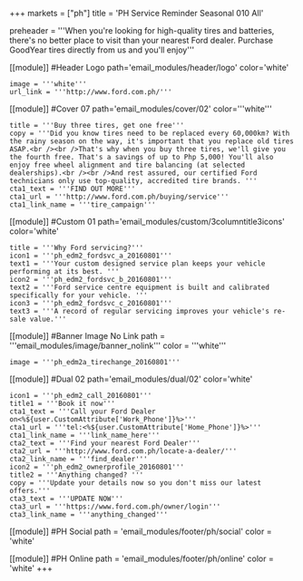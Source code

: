 +++
markets = ["ph"]
title = 'PH Service Reminder Seasonal 010 All'

preheader = '''When you're looking for high-quality tires and batteries, there's no better place to visit than your nearest Ford dealer. Purchase GoodYear tires directly from us and you'll enjoy'''

[[module]] #Header Logo
path='email_modules/header/logo'
color='white'

	image = '''white'''
	url_link = '''http://www.ford.com.ph/'''

[[module]] #Cover 07
path='email_modules/cover/02'
color='''white'''

	title = '''Buy three tires, get one free'''
	copy = '''Did you know tires need to be replaced every 60,000km? With the rainy season on the way, it's important that you replace old tires ASAP.<br /><br />That's why when you buy three tires, we'll give you the fourth free. That's a savings of up to Php 5,000! You'll also enjoy free wheel alignment and tire balancing (at selected dealerships).<br /><br />And rest assured, our certified Ford technicians only use top-quality, accredited tire brands. '''
	cta1_text = '''FIND OUT MORE'''
	cta1_url = '''http://www.ford.com.ph/buying/service'''
	cta1_link_name = '''tire_campaign'''


[[module]] #Custom 01
path='email_modules/custom/3columntitle3icons'
color='white'

	title = '''Why Ford servicing?'''
	icon1 = '''ph_edm2_fordsvc_a_20160801'''
	text1 = '''Your custom designed service plan keeps your vehicle performing at its best. '''
	icon2 = '''ph_edm2_fordsvc_b_20160801'''
	text2 = '''Ford service centre equipment is built and calibrated specifically for your vehicle. '''
	icon3 = '''ph_edm2_fordsvc_c_20160801'''
	text3 = '''A record of regular servicing improves your vehicle's re-sale value.'''

[[module]] #Banner Image No Link
path = '''email_modules/image/banner_nolink'''
color = '''white'''

	image = '''ph_edm2a_tirechange_20160801'''

[[module]] #Dual 02
path='email_modules/dual/02'
color='white'

	icon1 = '''ph_edm2_call_20160801'''
	title1 = '''Book it now'''
	cta1_text = '''Call your Ford Dealer on<%${user.CustomAttribute['Work_Phone']}%>'''
	cta1_url = '''tel:<%${user.CustomAttribute['Home_Phone']}%>'''
	cta1_link_name = '''link_name_here'''
	cta2_text = '''Find your nearest Ford Dealer'''
	cta2_url = '''http://www.ford.com.ph/locate-a-dealer/'''
	cta2_link_name = '''find_dealer'''
	icon2 = '''ph_edm2_ownerprofile_20160801'''
	title2 = '''Anything changed? '''
	copy = '''Update your details now so you don't miss our latest offers.'''
	cta3_text = '''UPDATE NOW'''
	cta3_url = '''https://www.ford.com.ph/owner/login'''
	cta3_link_name = '''anything_changed'''

[[module]] #PH Social
path = 'email_modules/footer/ph/social'
color = 'white'

[[module]] #PH Online
path = 'email_modules/footer/ph/online'
color = 'white'
+++
